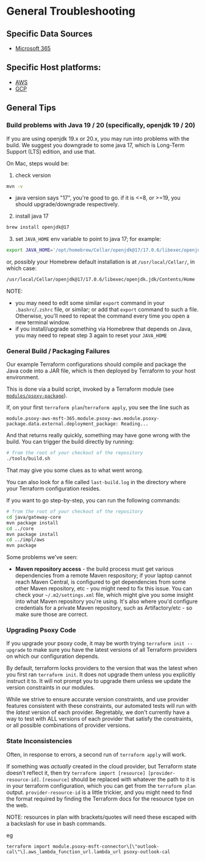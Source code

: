 
# General Troubleshooting

## Specific Data Sources
 - [Microsoft 365](docs/sources/msft-365/troubleshooting.md)


## Specific Host platforms:
  - [AWS](docs/aws/troubleshooting.md)
  - [GCP](docs/gcp/troubleshooting.md)

## General Tips

### Build problems with Java 19 / 20 (specifically, openjdk 19 / 20)

If you are using openjdk 19.x or 20.x, you may run into problems with the build. We suggest you
downgrade to some java 17, which is Long-Term Support (LTS) edition, and use that.

On Mac, steps would be:

1. check version
```bash
mvn -v
```
- java version says "17", you're good to go. if it is <=8, or >=19, you should upgrade/downgrade
  respectively.

2. install java 17
```bash
brew install openjdk@17
```

3. set `JAVA_HOME` env variable to point to java 17; for example:

```bash
export JAVA_HOME='/opt/homebrew/Cellar/openjdk@17/17.0.6/libexec/openjdk.jdk/Contents/Home'
```

or, possibly your Homebrew default installation is at `/usr/local/Cellar/`, in which case:

```bash
/usr/local/Cellar/openjdk@17/17.0.6/libexec/openjdk.jdk/Contents/Home
```

NOTE:
  - you may need to edit some similar `export` command in your `.bashrc`/`.zshrc` file, or similar;
    or add that `export` command to such a file. Otherwise, you'll need to repeat the command every
    time you open a new terminal window.
  - if you install/upgrade something via Homebrew that depends on Java, you may need to repeat step
    3 again to reset your `JAVA_HOME`


### General Build / Packaging Failures
Our example Terraform configurations should compile and package the Java code into a JAR file, which
is then deployed by Terraform to your host environment.

This is done via a build script, invoked by a Terraform module (see [`modules/psoxy-package`](../infra/modules/psoxy-package)).

If, on your first `terraform plan`/`terraform apply`, you see the line such as

`module.psoxy-aws-msft-365.module.psoxy-aws.module.psoxy-package.data.external.deployment_package: Reading...`

And that returns really quickly, something may have gone wrong with the build. You can trigger the
build directly by running:

```bash
# from the root of your checkout of the repository
./tools/build.sh
```
That may give you some clues as to what went wrong.

You can also look for a file called `last-build.log` in the directory where your Terraform
configuration resides.


If you want to go step-by-step, you can run the following commands:
```bash
# from the root of your checkout of the repository
cd java/gateway-core
mvn package install
cd ../core
mvn package install
cd ../impl/aws
mvn package
```

Some problems we've seen:
  - **Maven repository access** - the build process must get various dependencies from a remote
    Maven respository; if your laptop cannot reach Maven Central, is configured to get dependencies
    from some other Maven repository, etc - you might need to fix this issue. You can check your
    `~/.m2/settings.xml` file, which might give you some insight into what Maven repository you're
    using. It's also where you'd configure credentials for a private Maven repository, such as
    Artifactory/etc - so make sure those are correct.


### Upgrading Psoxy Code

If you upgrade your psoxy code, it may be worth trying `terraform init --upgrade` to make sure
you have the latest versions of all Terraform providers on which our configuration depends.

By default, terraform locks providers to the version that was the latest when you first ran
`terraform init`.  It does not upgrade them unless you explicitly instruct it to. It will not
prompt you to upgrade them unless we update the version constraints in our modules.

While we strive to ensure accurate version constraints, and use provider features consistent with
these constraints, our automated tests will run with the *latest* version of each provider.
Regretably, we don't currently have a way to test with ALL versions of each provider that satisfy the
constraints, or all possible combinations of provider versions.


### State Inconsistencies

Often, in response to errors, a second run of `terraform apply` will work.

If something was *actually* created in the cloud provider, but Terraform state doesn't reflect it,
then try `terraform import [resource] [provider-resource-id]`. `[resource]` should be replaced with
whatever the path to it is in your terraform configuration, which you can get from the
`terraform plan` output. `provider-resource-id` is a little trickier, and you might need to find
the format required by finding the Terraform docs for the resource type on the web.

NOTE: resources in plan with brackets/quotes will need these escaped with a backslash for use in
bash commands.

eg
```shell
terraform import module.psoxy-msft-connector\[\"outlook-cal\"\].aws_lambda_function_url.lambda_url psoxy-outlook-cal
```







